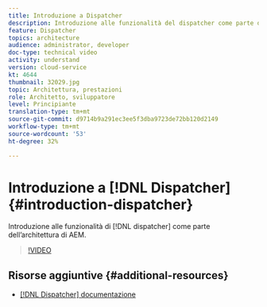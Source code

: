 ```yaml
---
title: Introduzione a Dispatcher
description: Introduzione alle funzionalità del dispatcher come parte dell’architettura di AEM.
feature: Dispatcher
topics: architecture
audience: administrator, developer
doc-type: technical video
activity: understand
version: cloud-service
kt: 4644
thumbnail: 32029.jpg
topic: Architettura, prestazioni
role: Architetto, sviluppatore
level: Principiante
translation-type: tm+mt
source-git-commit: d9714b9a291ec3ee5f3dba9723de72bb120d2149
workflow-type: tm+mt
source-wordcount: '53'
ht-degree: 32%

---
```



# Introduzione a [!DNL Dispatcher] {#introduction-dispatcher}

Introduzione alle funzionalità di [!DNL dispatcher] come parte dell’architettura di AEM.

>[!VIDEO](https://video.tv.adobe.com/v/32029/?quality=12&learn=on)

## Risorse aggiuntive {#additional-resources}

* [[!DNL Dispatcher] documentazione](https://docs.adobe.com/content/help/it-IT/experience-manager-dispatcher/using/dispatcher.html)